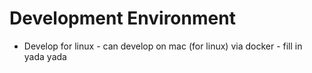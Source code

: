 # Development Environment

* Develop for linux - can develop on mac (for linux) via docker - fill in yada yada
